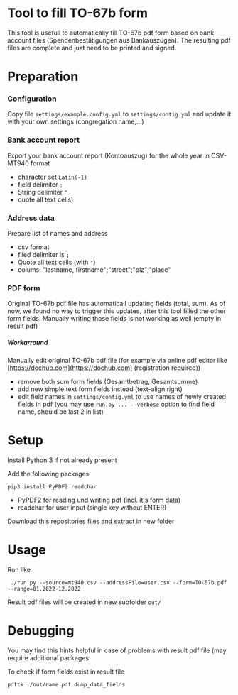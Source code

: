 # Tool to fill TO-67b form

This tool is usefull to automatically fill TO-67b pdf form based on bank account files
(Spendenbestätigungen aus Bankauszügen).
The resulting pdf files are complete and just need to be printed and signed.


# Preparation

### Configuration
Copy file `settings/example.config.yml` to `settings/contig.yml`
and update it with your own settings (congregation name,...)


### Bank account report
Export your bank account report (Kontoauszug) for the whole year in CSV-MT940 format

>
- character set `Latin(-1)`
- field delimiter `;`
- String delimiter `"`
- quote all text cells)

### Address data
Prepare list of names and address
- csv format
- filed delimiter is `;`
- Quote all text cells (with `"`)
- colums: "lastname, firstname";"street";"plz";"place"


### PDF form
Original TO-67b pdf file has automaticall updating fields (total, sum). 
As of now, we found no way to trigger this updates, after this tool 
filled the other form fields. Manually writing those fields
is not working as well (empty in result pdf)

##### Workarround
Manually edit original TO-67b pdf file (for example via online pdf editor like [https://dochub.com](https://dochub.com) (registration required))
- remove both sum form fields (Gesamtbetrag, Gesamtsumme)
- add new simple text form fields instead (text-align right)
- edit field names in `settings/config.yml` to use names of newly created fields in pdf
(you may use `run.py ... --verbose` option to find field name, should be last 2 in list)


# Setup
Install Python 3 if not already present

Add the following packages

```
pip3 install PyPDF2 readchar
```

>
- PyPDF2 for reading und writing pdf (incl. it's form data)
- readchar for user input (single key without ENTER)

Download this repositories files and extract in new folder

# Usage
Run like

```
 ./run.py --source=mt940.csv --addressFile=user.csv --form=TO-67b.pdf --range=01.2022-12.2022
```
Result pdf files will be created in new subfolder `out/`


# Debugging

You may find this hints helpful in case of problems with result pdf file (may require additional packages

To check if form fields exist in result file

```
pdftk ./out/name.pdf dump_data_fields
```


